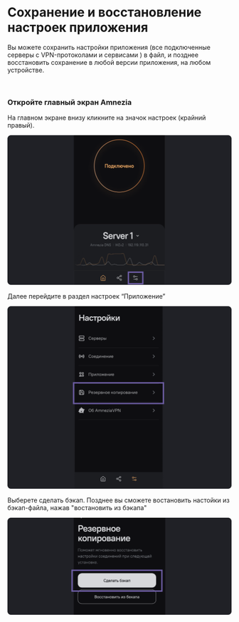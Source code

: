 # Сохранение и восстановление настроек приложения 

Вы можете сохранить настройки приложения (все подключенные серверы с VPN-протоколами и сервисами ) в файл, и позднее восстановить сохранение в любой версии приложения, на любом устройстве.

&nbsp;

### Откройте главный экран Amnezia

На главном экране  внизу  кликните на значок настроек (крайний правый).

![instruction 1](https://raw.githubusercontent.com/amnezia-vpn/amnezia.org-content/master/docs/ru/instructions/20_backup/img/srsa_ru_1.png)

Далее перейдите в раздел настроек  “Приложение”

![instruction 1](https://raw.githubusercontent.com/amnezia-vpn/amnezia.org-content/master/docs/ru/instructions/20_backup/img/srsa_ru_2.png)


Выберете сделать бэкап. Позднее вы сможете востановить настойки из бэкап-файла, нажав "востановить из бэкапа" 

![instruction 1](https://raw.githubusercontent.com/amnezia-vpn/amnezia.org-content/master/docs/ru/instructions/20_backup/img/srsa_ru_3.png)


[amnezia-site-ext-link]: https://amnezia-web-nx1r.vercel.app
[about-int-link]: /about



